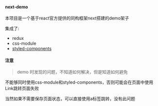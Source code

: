 #### next-demo

本项目是一个基于react官方提供的同构框架next搭建的demo架子

集成了:

- redux
- css-module
- [styled-components](https://github.com/styled-components/styled-components)


#### 注意

> demo 时发现的问题，不知道如何解决，但是知道如何避免

不能够同时使用css-module和styled-components，否则可能会在页面中使用Link跳转页面失败

当然如果不需要保存页面状态，可以直接使用a标签跳转，没有此问题

